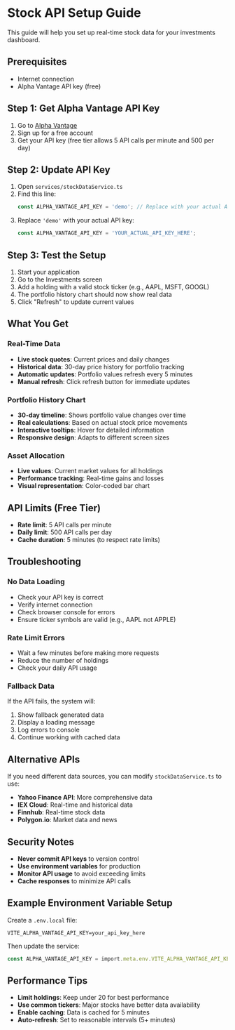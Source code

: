 # Stock API Setup Guide

This guide will help you set up real-time stock data for your investments dashboard.

## Prerequisites

- Internet connection
- Alpha Vantage API key (free)

## Step 1: Get Alpha Vantage API Key

1. Go to [Alpha Vantage](https://www.alphavantage.co/support/#api-key)
2. Sign up for a free account
3. Get your API key (free tier allows 5 API calls per minute and 500 per day)

## Step 2: Update API Key

1. Open `services/stockDataService.ts`
2. Find this line:
   ```typescript
   const ALPHA_VANTAGE_API_KEY = 'demo'; // Replace with your actual API key
   ```
3. Replace `'demo'` with your actual API key:
   ```typescript
   const ALPHA_VANTAGE_API_KEY = 'YOUR_ACTUAL_API_KEY_HERE';
   ```

## Step 3: Test the Setup

1. Start your application
2. Go to the Investments screen
3. Add a holding with a valid stock ticker (e.g., AAPL, MSFT, GOOGL)
4. The portfolio history chart should now show real data
5. Click "Refresh" to update current values

## What You Get

### Real-Time Data
- **Live stock quotes**: Current prices and daily changes
- **Historical data**: 30-day price history for portfolio tracking
- **Automatic updates**: Portfolio values refresh every 5 minutes
- **Manual refresh**: Click refresh button for immediate updates

### Portfolio History Chart
- **30-day timeline**: Shows portfolio value changes over time
- **Real calculations**: Based on actual stock price movements
- **Interactive tooltips**: Hover for detailed information
- **Responsive design**: Adapts to different screen sizes

### Asset Allocation
- **Live values**: Current market values for all holdings
- **Performance tracking**: Real-time gains and losses
- **Visual representation**: Color-coded bar chart

## API Limits (Free Tier)

- **Rate limit**: 5 API calls per minute
- **Daily limit**: 500 API calls per day
- **Cache duration**: 5 minutes (to respect rate limits)

## Troubleshooting

### No Data Loading
- Check your API key is correct
- Verify internet connection
- Check browser console for errors
- Ensure ticker symbols are valid (e.g., AAPL not APPLE)

### Rate Limit Errors
- Wait a few minutes before making more requests
- Reduce the number of holdings
- Check your daily API usage

### Fallback Data
If the API fails, the system will:
1. Show fallback generated data
2. Display a loading message
3. Log errors to console
4. Continue working with cached data

## Alternative APIs

If you need different data sources, you can modify `stockDataService.ts` to use:

- **Yahoo Finance API**: More comprehensive data
- **IEX Cloud**: Real-time and historical data
- **Finnhub**: Real-time stock data
- **Polygon.io**: Market data and news

## Security Notes

- **Never commit API keys** to version control
- **Use environment variables** for production
- **Monitor API usage** to avoid exceeding limits
- **Cache responses** to minimize API calls

## Example Environment Variable Setup

Create a `.env.local` file:
```env
VITE_ALPHA_VANTAGE_API_KEY=your_api_key_here
```

Then update the service:
```typescript
const ALPHA_VANTAGE_API_KEY = import.meta.env.VITE_ALPHA_VANTAGE_API_KEY || 'demo';
```

## Performance Tips

- **Limit holdings**: Keep under 20 for best performance
- **Use common tickers**: Major stocks have better data availability
- **Enable caching**: Data is cached for 5 minutes
- **Auto-refresh**: Set to reasonable intervals (5+ minutes)
